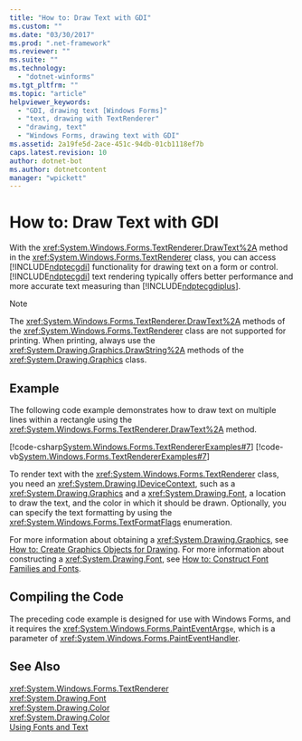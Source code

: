 ```yaml
---
title: "How to: Draw Text with GDI"
ms.custom: ""
ms.date: "03/30/2017"
ms.prod: ".net-framework"
ms.reviewer: ""
ms.suite: ""
ms.technology: 
  - "dotnet-winforms"
ms.tgt_pltfrm: ""
ms.topic: "article"
helpviewer_keywords: 
  - "GDI, drawing text [Windows Forms]"
  - "text, drawing with TextRenderer"
  - "drawing, text"
  - "Windows Forms, drawing text with GDI"
ms.assetid: 2a19fe5d-2ace-451c-94db-01cb1118ef7b
caps.latest.revision: 10
author: dotnet-bot
ms.author: dotnetcontent
manager: "wpickett"
---
```

# How to: Draw Text with GDI
With the <xref:System.Windows.Forms.TextRenderer.DrawText%2A> method in the <xref:System.Windows.Forms.TextRenderer> class, you can access [!INCLUDE[ndptecgdi](../../../../includes/ndptecgdi-md.md)] functionality for drawing text on a form or control. [!INCLUDE[ndptecgdi](../../../../includes/ndptecgdi-md.md)] text rendering typically offers better performance and more accurate text measuring than [!INCLUDE[ndptecgdiplus](../../../../includes/ndptecgdiplus-md.md)].  
  
> [!NOTE]
>  The <xref:System.Windows.Forms.TextRenderer.DrawText%2A> methods of the <xref:System.Windows.Forms.TextRenderer> class are not supported for printing. When printing, always use the <xref:System.Drawing.Graphics.DrawString%2A> methods of the <xref:System.Drawing.Graphics> class.  
  
## Example  
 The following code example demonstrates how to draw text on multiple lines within a rectangle using the <xref:System.Windows.Forms.TextRenderer.DrawText%2A> method.  
  
 [!code-csharp[System.Windows.Forms.TextRendererExamples#7](../../../../samples/snippets/csharp/VS_Snippets_Winforms/System.Windows.Forms.TextRendererExamples/CS/Form1.cs#7)]
 [!code-vb[System.Windows.Forms.TextRendererExamples#7](../../../../samples/snippets/visualbasic/VS_Snippets_Winforms/System.Windows.Forms.TextRendererExamples/VB/Form1.vb#7)]  
  
 To render text with the <xref:System.Windows.Forms.TextRenderer> class, you need an <xref:System.Drawing.IDeviceContext>, such as a <xref:System.Drawing.Graphics> and a <xref:System.Drawing.Font>, a location to draw the text, and the color in which it should be drawn. Optionally, you can specify the text formatting by using the <xref:System.Windows.Forms.TextFormatFlags> enumeration.  
  
 For more information about obtaining a <xref:System.Drawing.Graphics>, see [How to: Create Graphics Objects for Drawing](../../../../docs/framework/winforms/advanced/how-to-create-graphics-objects-for-drawing.md). For more information about constructing a <xref:System.Drawing.Font>, see [How to: Construct Font Families and Fonts](../../../../docs/framework/winforms/advanced/how-to-construct-font-families-and-fonts.md).  
  
## Compiling the Code  
 The preceding code example is designed for use with Windows Forms, and it requires the <xref:System.Windows.Forms.PaintEventArgs>`e`, which is a parameter of <xref:System.Windows.Forms.PaintEventHandler>.  
  
## See Also  
 <xref:System.Windows.Forms.TextRenderer>   
 <xref:System.Drawing.Font>   
 <xref:System.Drawing.Color>   
 <xref:System.Drawing.Color>   
 [Using Fonts and Text](../../../../docs/framework/winforms/advanced/using-fonts-and-text.md)
